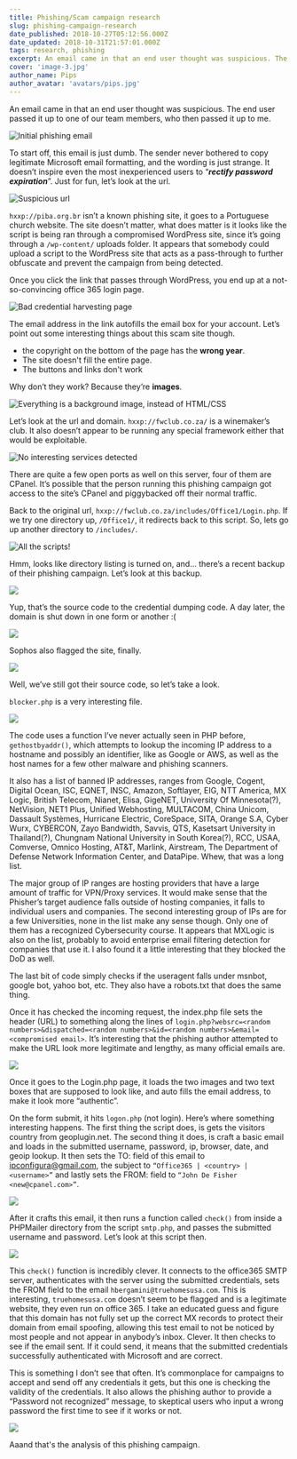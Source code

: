 ```yaml
---
title: Phishing/Scam campaign research
slug: phishing-campaign-research
date_published: 2018-10-27T05:12:56.000Z
date_updated: 2018-10-31T21:57:01.000Z
tags: research, phishing
excerpt: An email came in that an end user thought was suspicious. The end user passed it up to one of our team members, who then passed it up to me.
cover: 'image-3.jpg'
author_name: Pips
author_avatar: 'avatars/pips.jpg'
---
```


An email came in that an end user thought was suspicious. The end user passed it
up to one of our team members, who then passed it up to me.

![](image.jpg "Initial phishing email")

To start off, this email is just dumb. The sender never bothered to copy
legitimate Microsoft email formatting, and the wording is just strange. It
doesn’t inspire even the most inexperienced users to “_**rectify password
expiration**_”. Just for fun, let’s look at the url.

![](image-2.jpg "Suspicious url")

`hxxp://piba.org.br` isn’t a known phishing site, it goes to a Portuguese church
website. The site doesn’t matter, what does matter is it looks like the script
is being ran through a compromised WordPress site, since it’s going through a
`/wp-content/` uploads folder. It appears that somebody could upload a script to
the WordPress site that acts as a pass-through to further obfuscate and prevent
the campaign from being detected.

Once you click the link that passes through WordPress, you end up at a
not-so-convincing office 365 login page.

![](image-3.jpg "Bad credential harvesting page")

The email address in the link autofills the email box for your account. Let’s
point out some interesting things about this scam site though.

- the copyright on the bottom of the page has the **wrong year**.
- The site doesn't fill the entire page.
- The buttons and links don't work

Why don’t they work? Because they’re **images**.

![](image-4.jpg "Everything is a background image, instead of HTML/CSS")

Let’s look at the url and domain. `hxxp://fwclub.co.za/` is a winemaker’s club.
It also doesn’t appear to be running any special framework either that would be
exploitable.

![](image-5.jpg "No interesting services detected")

There are quite a few open ports as well on this server, four of them are
CPanel. It’s possible that the person running this phishing campaign got access
to the site’s CPanel and piggybacked off their normal traffic.

Back to the original url, `hxxp://fwclub.co.za/includes/Office1/Login.php`. If
we try one directory up, `/Office1/`, it redirects back to this script. So, lets
go up another directory to `/includes/`.

![](image-6.jpg "All the scripts!")

Hmm, looks like directory listing is turned on, and… there’s a recent backup of
their phishing campaign. Let’s look at this backup.

![](image-7.jpg)

Yup, that’s the source code to the credential dumping code. A day later, the
domain is shut down in one form or another :(

![](image-8.jpg)

Sophos also flagged the site, finally.

![](image-9.jpg)

Well, we’ve still got their source code, so let’s take a look.

`blocker.php` is a very interesting file.

![](image-10.jpg)

The code uses a function I’ve never actually seen in PHP before,
`gethostbyaddr()`, which attempts to lookup the incoming IP address to a
hostname and possibly an identifier, like as Google or AWS, as well as the host
names for a few other malware and phishing scanners.

It also has a list of banned IP addresses, ranges from Google, Cogent, Digital
Ocean, ISC, EQNET, INSC, Amazon, Softlayer, EIG, NTT America, MX Logic, British
Telecom, Nianet, Elisa, GigeNET, University Of Minnesota(?), NetVision, NET1
Plus, Unified Webhosting, MULTACOM, China Unicom, Dassault Systèmes, Hurricane
Electric, CoreSpace, SITA, Orange S.A, Cyber Wurx, CYBERCON, Zayo Bandwidth,
Savvis, QTS, Kasetsart University in Thailand(?), Chungnam National University
in South Korea(?), RCC, USAA, Comverse, Omnico Hosting, AT&T, Marlink,
Airstream, The Department of Defense Network Information Center, and DataPipe.
Whew, that was a long list.

The major group of IP ranges are hosting providers that have a large amount of
traffic for VPN/Proxy services. It would make sense that the Phisher’s target
audience falls outside of hosting companies, it falls to individual users and
companies. The second interesting group of IPs are for a few Universities, none
in the list make any sense though. Only one of them has a recognized
Cybersecurity course. It appears that MXLogic is also on the list, probably to
avoid enterprise email filtering detection for companies that use it. I also
found it a little interesting that they blocked the DoD as well.

The last bit of code simply checks if the useragent falls under msnbot, google
bot, yahoo bot, etc. They also have a robots.txt that does the same thing.

Once it has checked the incoming request, the index.php file sets the header
(URL) to something along the lines of
`login.php?websrc=<random numbers>&dispatched=<random numbers>&id=<random numbers>&email=<compromised email>`.
It’s interesting that the phishing author attempted to make the URL look more
legitimate and lengthy, as many official emails are.

![](image-11.jpg)

Once it goes to the Login.php page, it loads the two images and two text boxes
that are supposed to look like, and auto fills the email address, to make it
look more “authentic”.

On the form submit, it hits `logon.php` (not login). Here’s where something
interesting happens. The first thing the script does, is gets the visitors
country from geoplugin.net. The second thing it does, is craft a basic email and
loads in the submitted username, password, ip, browser, date, and geoip lookup.
It then sets the TO: field of this email to ipconfigura@gmail.com, the subject
to `“Office365 | <country> | <username>”` and lastly sets the FROM: field to
`“John De Fisher <new@cpanel.com>”`.

![](image-12.jpg)

After it crafts this email, it then runs a function called `check()` from inside
a PHPMailer directory from the script `smtp.php`, and passes the submitted
username and password. Let’s look at this script then.

![](image-13.jpg)

This `check()` function is incredibly clever. It connects to the office365 SMTP
server, authenticates with the server using the submitted credentials, sets the
FROM field to the email `hbergamini@truehomesusa.com`. This is interesting,
`truehomesusa.com` doesn’t seem to be flagged and is a legitimate website, they
even run on office 365. I take an educated guess and figure that this domain has
not fully set up the correct MX records to protect their domain from email
spoofing, allowing this test email to not be noticed by most people and not
appear in anybody’s inbox. Clever. It then checks to see if the email sent. If
it could send, it means that the submitted credentials successfully
authenticated with Microsoft and are correct.

This is something I don’t see that often. It’s commonplace for campaigns to
accept and send off any credentials it gets, but this one is checking the
validity of the credentials. It also allows the phishing author to provide a
“Password not recognized” message, to skeptical users who input a wrong password
the first time to see if it works or not.

![](image-14.jpg)

Aaand that's the analysis of this phishing campaign.
